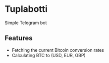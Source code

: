 # Tuplabotti

Simple Telegram bot

## Features

* Fetching the current Bitcoin conversion rates
* Calculating BTC to (USD, EUR, GBP)